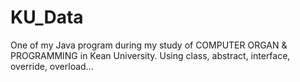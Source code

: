 # KU_Data
One of my Java program during my study of COMPUTER  ORGAN &amp; PROGRAMMING in Kean University. Using class, abstract, interface, override, overload...
